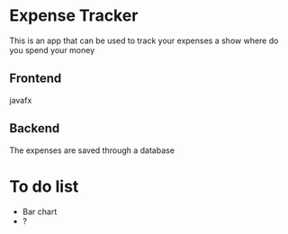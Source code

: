 # Expense Tracker

This is an app that can be used to track your expenses a show where do you spend your money

## Frontend

javafx

## Backend 

The expenses are saved through a database 

# To do list

* Bar chart
* ?


